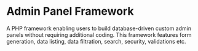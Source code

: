 # Admin Panel Framework

A PHP framework enabling users to build database-driven custom admin panels without requiring additional coding. This framework features form generation, data listing, data filtration, search, security, validations etc.
